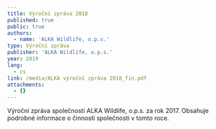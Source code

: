 ```yaml
---
title: Výroční zpráva 2018
published: true
public: true
authors:
  - name: 'ALKA Wildlife, o.p.s.'
type: Výroční zpráva
publisher: 'ALKA Wildlife, o.p.s.'
year: 2019
lang:
  - cs
link: /media/ALKA výroční zpráva 2018_fin.pdf
attachments:
  - {}
---
```

Výroční zpráva společnosti ALKA Wildlife, o.p.s. za rok 2017. Obsahuje podrobné informace o činnosti společnosti v tomto roce.
